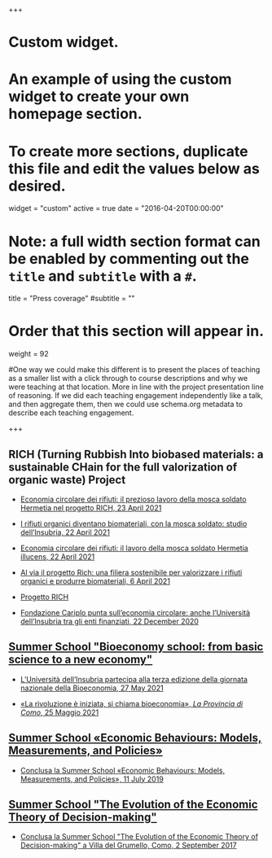 +++
# Custom widget.
# An example of using the custom widget to create your own homepage section.
# To create more sections, duplicate this file and edit the values below as desired.
widget = "custom"
active = true
date = "2016-04-20T00:00:00"

# Note: a full width section format can be enabled by commenting out the `title` and `subtitle` with a `#`.
title = "Press coverage"
#subtitle = ""


# Order that this section will appear in.
weight = 92

#One way we could make this different is to present the places of teaching as a smaller list with a click through to course descriptions and why we were teaching at that location. More in line with the project presentation line of reasoning. If we did each teaching engagement independently like a talk, and then aggregate them, then we could use schema.org metadata to describe each teaching engagement.

+++
## RICH (Turning Rubbish Into biobased materials: a sustainable CHain for the full valorization of organic waste) Project

+ [Economia circolare dei rifiuti: il prezioso lavoro della mosca soldato Hermetia nel progetto RICH, 23 April 2021](https://www.uninsubria.it/notizie/economia-circolare-dei-rifiuti-il-prezioso-lavoro-della-mosca-soldato-hermetia-nel-progetto)

+ [I rifiuti organici diventano biomateriali, con la mosca soldato: studio dell’Insubria, 22 April 2021](https://www.malpensa24.it/i-rifiuti-organici-diventano-biomateriali-con-la-mosca-soldato-studio-dellinsubria/)

+ [Economia circolare dei rifiuti: il lavoro della mosca soldato Hermetia illucens, 22 April 2021](http://www.bizzozero.net/accade-a-bizzozero/5-notizie/6741-economia-circolare-dei-rifiuti-il-lavoro-della-mosca-soldato-hermetia-illucens)

+ [Al via il progetto Rich: una filiera sostenibile per valorizzare i rifiuti organici e produrre biomateriali, 6 April 2021](https://www.uninsubria.it/notizie/al-il-progetto-rich-una-filiera-sostenibile-valorizzare-i-rifiuti-organici-e-produrre)

+ [Progetto RICH](https://www.chimicaverdelombardia.it/progetto-rich/)

+ [Fondazione Cariplo punta sull’economia circolare: anche l’Università dell’Insubria tra gli enti finanziati, 22 December 2020](https://www.varesenews.it/2020/12/fondazione-cariplo-punta-sulleconomia-circolare-anche-luniversita-dellinsubria-gli-enti-finanziati/1289335/)

## [Summer School "Bioeconomy school: from basic science to a new economy"](https://bsne.lakecomoschool.org/)

+ [L’Università dell’Insubria partecipa alla terza edizione della giornata nazionale della Bioeconomia, 27 May 2021](https://www.uninsubria.it/eventi/l%E2%80%99universit%C3%A0-dell%E2%80%99insubria-partecipa-alla-terza-edizione-della-giornata-nazionale-della)

+ [«La rivoluzione è iniziata, si chiama bioeconomia», *La Provincia di Como*, 25 Maggio 2021](/static/PC001.pdf)

## [Summer School «Economic Behaviours: Models, Measurements, and Policies»](http://ebmp.lakecomoschool.org)

+ [Conclusa la Summer School «Economic Behaviours: Models, Measurements, and Policies», 11 July 2019](https://www.uninsubria.it/notizie/conclusa-la-summer-school-%C2%ABeconomic-behaviours-models-measurements-and-policies%C2%BB)

## [Summer School "The Evolution of the Economic Theory of Decision-making"](http://etdm.lakecomoschool.org)

+ [Conclusa la Summer School "The Evolution of the Economic Theory of Decision-making" a Villa del Grumello, Como, 2 September 2017](https://www.uninsubria.it/notizie/conclusa-la-summer-school-evolution-economic-theory-decision-making-villa-del-grumello-como)
